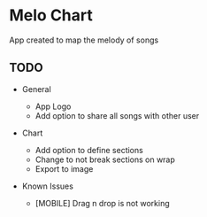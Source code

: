 # Melo Chart

App created to map the melody of songs

## TODO

- General
  - App Logo
  - Add option to share all songs with other user

- Chart
  - Add option to define sections
  - Change to not break sections on wrap
  - Export to image

- Known Issues
  - [MOBILE] Drag n drop is not working 
